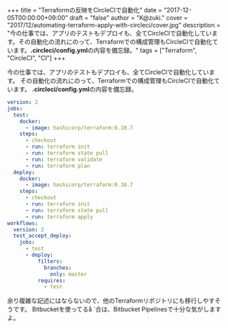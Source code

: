 +++
title = "Terraformの反映をCircleCIで自動化"
date = "2017-12-05T00:00:00+09:00"
draft = "false"
author = "K@zuki."
cover = "2017/12/automating-terraform-apply-with-circleci/cover.jpg"
description = "今の仕事では、アプリのテストもデプロイも、全てCircleCIで自動化しています。その自動化の流れにのって、Terraformでの構成管理もCircleCIで自動化ています。**.circleci/config.yml**の内容を備忘録。"
tags = ["Terraform", "CircleCI", "CI"]
+++

今の仕事では、アプリのテストもデプロイも、全てCircleCIで自動化しています。
その自動化の流れにのって、Terraformでの構成管理もCircleCIで自動化ています。
**.circleci/config.yml**の内容を備忘録。

```yml
version: 2
jobs:
  test:
    docker:
      - image: hashicorp/terraform:0.10.7
    steps:
      - checkout
      - run: terraform init
      - run: terraform state pull
      - run: terraform validate
      - run: terraform plan
  deploy:
    docker:
      - image: hashicorp/terraform:0.10.7
    steps:
      - checkout
      - run: terraform init
      - run: terraform state pull
      - run: terraform apply
workflows:
  version: 2
  test_accept_deploy:
    jobs:
      - test
      - deploy:
          filters:
            branches:
              only: master
          requires:
            - test
```

余り複雑な記述にはならないので、他のTerraformリポジトリにも移行しやすそうです。
Bitbucketを使ってるå ´合は、Bitbucket Pipelinesで十分な気がしますよ。
